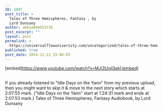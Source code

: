 ```yaml
---
ID: 1897
post_title: >
  Tales of Three Hemispheres, Fantasy , by
  Lord Dunsany
author: abbie04m553726
post_excerpt: ""
layout: post
permalink: >
  https://universalflowuniversity.com/uncategorized/tales-of-three-hemispheres-fantasy-by-lord-dunsany/
published: true
post_date: 2014-12-11 15:06:03
---
```

[embed]https://www.youtube.com/watch?v=MJj3Uojl3ek[/embed]</br></br>
<p>If you already listened to "Idle Days on the Yann" from my previous upload, then you might want to skip it & move to the next story which starts at 2:07:55 mark.
("Idle Days on the Yann" start at 1:24:31 mark and ends at 2:07:53 mark.)
Tales of Three Hemispheres, Fantasy Audiobook, by Lord Dunsany</p>